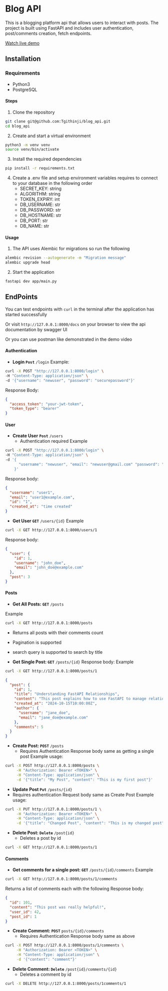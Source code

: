 # Blog API

This is a blogging platform api that allows users to interact with posts.
The project is built using FastAPI and includes user authentication, post/comments creation, fetch endpoints.

[Watch live demo](https://drive.google.com/file/d/12VvO0RlefoGpfJCYZ7VPLRMhpx2c1kTI/view?usp=sharing)

## Installation

### Requirements

- Python3
- PostgreSQL

#### Steps

1. Clone the repository

```bash
git clone git@github.com:Tgithinji/blog_api.git
cd blog_api
```

2. Create and start a virtual environment

```bash
python3 -m venv venv
source venv/bin/activate
```

3. Install the required dependencies

```bash
pip install -r requirements.txt
```

4. Create a .env file and setup environment variables requires to connect to your database in the following order
   - SECRET_KEY: string
   - ALGORITHM: string
   - TOKEN_EXPIRY: int
   - DB_USERNAME: str
   - DB_PASSWORD: str
   - DB_HOSTNAME: str
   - DB_PORT: str
   - DB_NAME: str

#### Usage

1. The API uses Alembic for migrations so run the following

```bash
alembic revision --autogenerate -m "Migration message"
alembic upgrade head
```

2. Start the application

```bash
fastapi dev app/main.py
```

## EndPoints

You can test endpoints with `curl` in the terminal after the application has started successfully

Or visit `http://127.0.0.1:8000/docs` on your browser to view the api documentation by swagger UI

Or you can use postman like demonstrated in the demo video

#### Authentication

- **Login `Post`** `/login`
  Example:

```bash
curl -X POST "http://127.0.0.1:8000/login" \
-H "Content-Type: application/json" \
-d '{"username": "newuser", "password": "securepassword"}'
```

Response Body:

```json
{
  "access_token": "your-jwt-token",
  "token_type": "bearer"
}
```

#### User

- **Create User** **`Post`** `/users`
  - Authentication required
    Example

```bash
curl -X POST "http://127.0.0.1:8000/login" \
-H "Content-Type: application/json" \
-d '{
      "username": "newuser", "email": "newuser@gmail.com" "password": "securepassword"
    }'
```

Response body:

```json
{
  "username": "user1",
  "email": "user1@example.com",
  "id": "1",
  "created_at": "time created"
}
```

- **Get User `GET`** `/users/{id}`
  Example

```bash
curl -X GET http://127.0.0.1:8000/users/1
```

Response body:

```json
{
  "user": {
    "id": 1,
    "username": "john_doe",
    "email": "john_doe@example.com"
  },
  "post": 3
}
```

#### Posts

- **Get All Posts: `GET`** `/posts`

Example

```bash
curl -X GET http://127.0.0.1:8000/posts
```

- Returns all posts with their comments count
- Pagination is supported
- search query is supported to search by title

- **Get Single Post: `GET`** `/posts/{id}`
  Response body:
  Example

```bash
curl -X GET http://127.0.0.1:8000/posts/1
```

```json
{
  "post": {
    "id": 1,
    "title": "Understanding FastAPI Relationships",
    "content": "This post explains how to use FastAPI to manage relationships...",
    "created_at": "2024-10-15T10:00:00Z",
    "author": {
      "username": "jane_doe",
      "email": "jane_doe@example.com"
    },
    "comments": 5
  }
}
```

- **Create Post: `POST`** `/posts`
  - Requires Authentication
    Response body same as getting a single post
    Example usage:

```bash
curl -X POST http://127.0.0.1:8000/posts \
     -H "Authorization: Bearer <TOKEN>" \
     -H "Content-Type: application/json" \
     -d '{"title": "My Post", "content": "This is my first post"}'
```

- **Update Post `Put`** `/posts/{id}`
- Requires authentication
  Request body same as Create Post
  Example usage:

```bash
curl -X PUT http://127.0.0.1:8000/posts/1 \
     -H "Authorization: Bearer <TOKEN>" \
     -H "Content-Type: application/json" \
     -d '{"title": "Changed Post", "content": "This is my changed post"}'
```

- **Delete Post: `Delete`** `/post{id}`
  - Deletes a post by id

```bash
curl -X GET http://127.0.0.1:8000/posts/1
```

#### Comments

- **Get comments for a single post: `GET`** `/posts/{id}/comments`
  Example

```bash
curl -X GET http://127.0.0.1:8000/posts/1/comments
```

Returns a list of comments each with the following Response body:

```json
{
  "id": 101,
  "content": "This post was really helpful!",
  "user_id": 42,
  "post_id": 1
}
```

- **Create Comment: `POST`** `posts/{id}/comments`
  - Requires Authentication
    Response body same as above

```bash
curl -X POST http://127.0.0.1:8000/posts/1/comments \
     -H "Authorization: Bearer <TOKEN>" \
     -H "Content-Type: application/json" \
     -d '{"content": "comment"}'
```

- **Delete Comment: `Delete`** `/post{id}/comments/{id}`
  - Deletes a comment by id

```bash
curl -X DELETE http://127.0.0.1:8000/posts/1comments/1
```
